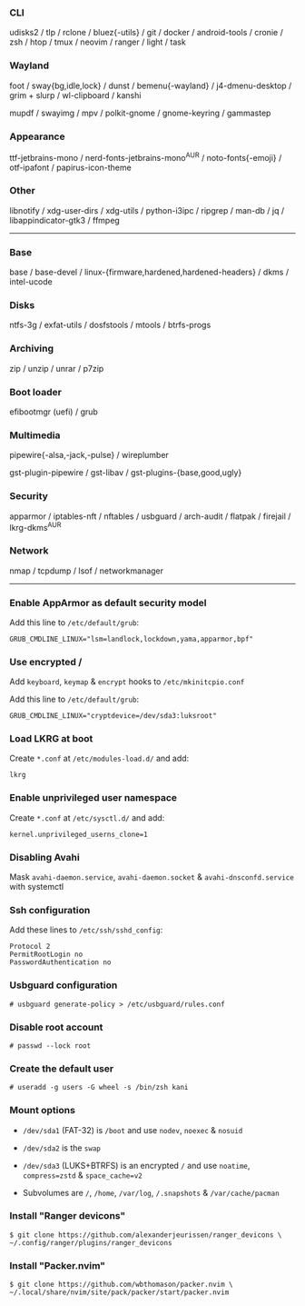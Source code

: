 ### CLI
udisks2 / tlp / rclone / bluez{-utils} / git / docker / android-tools / cronie / zsh / htop / tmux / neovim / ranger / light / task

### Wayland
foot / sway{bg,idle,lock} / dunst / bemenu{-wayland} / j4-dmenu-desktop / grim + slurp / wl-clipboard / kanshi

mupdf / swayimg / mpv / polkit-gnome / gnome-keyring / gammastep

### Appearance
ttf-jetbrains-mono / nerd-fonts-jetbrains-mono<sup>AUR</sup> / noto-fonts{-emoji} / otf-ipafont / papirus-icon-theme

### Other
libnotify / xdg-user-dirs / xdg-utils / python-i3ipc / ripgrep / man-db / jq / libappindicator-gtk3 / ffmpeg

---
### Base
base / base-devel / linux-{firmware,hardened,hardened-headers} / dkms / intel-ucode

### Disks
ntfs-3g / exfat-utils / dosfstools / mtools / btrfs-progs

### Archiving
zip / unzip / unrar / p7zip

### Boot loader
efibootmgr (uefi) / grub

### Multimedia
pipewire{-alsa,-jack,-pulse} / wireplumber

gst-plugin-pipewire / gst-libav / gst-plugins-{base,good,ugly}

### Security
apparmor / iptables-nft / nftables / usbguard / arch-audit / flatpak / firejail / lkrg-dkms<sup>AUR</sup>

### Network
nmap / tcpdump / lsof / networkmanager

---
### Enable AppArmor as default security model
Add this line to `/etc/default/grub`:
```
GRUB_CMDLINE_LINUX="lsm=landlock,lockdown,yama,apparmor,bpf"
```

### Use encrypted /
Add `keyboard`, `keymap` & `encrypt` hooks to `/etc/mkinitcpio.conf`

Add this line to `/etc/default/grub`:
```
GRUB_CMDLINE_LINUX="cryptdevice=/dev/sda3:luksroot"
```

### Load LKRG at boot
Create `*.conf` at `/etc/modules-load.d/` and add:
```
lkrg
```

### Enable unprivileged user namespace
Create `*.conf` at `/etc/sysctl.d/` and add:
```
kernel.unprivileged_userns_clone=1
```

### Disabling Avahi
Mask `avahi-daemon.service`, `avahi-daemon.socket` & `avahi-dnsconfd.service` with systemctl

### Ssh configuration
Add these lines to `/etc/ssh/sshd_config`:
```
Protocol 2
PermitRootLogin no
PasswordAuthentication no
```

### Usbguard configuration
```
# usbguard generate-policy > /etc/usbguard/rules.conf
```

### Disable root account
```
# passwd --lock root
```

### Create the default user
```
# useradd -g users -G wheel -s /bin/zsh kani
```

### Mount options
- `/dev/sda1` (FAT-32) is `/boot` and use `nodev`, `noexec` & `nosuid`

- `/dev/sda2` is the `swap`

- `/dev/sda3` (LUKS+BTRFS) is an encrypted `/` and use `noatime`, `compress=zstd` & `space_cache=v2`

- Subvolumes are `/`, `/home`, `/var/log`, `/.snapshots` & `/var/cache/pacman`

### Install "Ranger devicons"
```
$ git clone https://github.com/alexanderjeurissen/ranger_devicons \
~/.config/ranger/plugins/ranger_devicons
```

### Install "Packer.nvim"
```
$ git clone https://github.com/wbthomason/packer.nvim \
~/.local/share/nvim/site/pack/packer/start/packer.nvim
```
